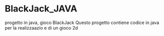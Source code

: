 # BlackJack_JAVA
progetto in java, gioco BlackJack
Questo progetto contiene codice in java per la realizzaazio e di un gioco 2d 
